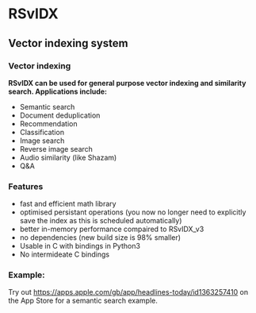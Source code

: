 # RSvIDX

## Vector indexing system

### Vector indexing

**RSvIDX can be used for general purpose vector indexing and similarity search. Applications include:**

- Semantic search
- Document deduplication
- Recommendation
- Classification
- Image search
- Reverse image search
- Audio similarity (like Shazam)
- Q&A


### Features
- fast and efficient math library
- optimised persistant operations (you now no longer need to explicitly save the index as this is scheduled automatically)
- better in-memory performance compaired to RSvIDX_v3
- no dependencies (new build size is 98% smaller)
- Usable in C with bindings in Python3
- No intermideate C bindings


### Example:

Try out https://apps.apple.com/gb/app/headlines-today/id1363257410 on the App Store for a semantic search example.
